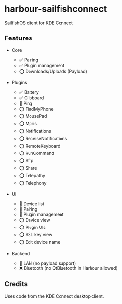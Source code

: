 # harbour-sailfishconnect
SailfishOS client for KDE Connect


## Features

* Core
    * :white_check_mark: Pairing
    * :white_check_mark: Plugin management
    * :o: Downloads/Uploads (Payload)

* Plugins
    * :white_check_mark: Battery
    * :white_check_mark: Clipboard
    * :construction: Ping
    * :o: FindMyPhone
    * :o: MousePad
    * :o: Mpris
    * :o: Notifications
    * :o: ReceiseNotifications
    * :o: RemoteKeyboard
    * :o: RunCommand
    * :o: Sftp
    * :o: Share
    * :o: Telepathy
    * :o: Telephony

* UI
    * :construction: Device list
    * :construction: Pairing
    * :construction: Plugin management
    * :o: Device view
    * :o: Plugin UIs
    * :o: SSL key view
    * :o: Edit device name

* Backend
    * :construction: LAN (no payload support)
    * :x: Bluetooth (no QtBluetooth in Harhour allowed)


## Credits

Uses code from the KDE Connect desktop client.
